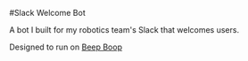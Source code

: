 #Slack Welcome Bot

A bot I built for my robotics team's Slack that welcomes users.

Designed to run on [Beep Boop](https://beepboophq.com/)
